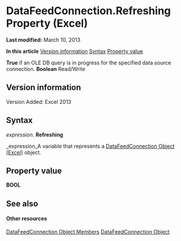 
# DataFeedConnection.Refreshing Property (Excel)

 **Last modified:** March 10, 2013

 **In this article**
 [Version information](#sectionSection0)
 [Syntax](#sectionSection1)
 [Property value](#sectionSection2)


 **True** if an OLE DB query is in progress for the specified data source connection. **Boolean** Read/Write


## Version information
<a name="sectionSection0"> </a>

Version Added: Excel 2013 


## Syntax
<a name="sectionSection1"> </a>

 _expression_. **Refreshing**

 _expression_A variable that represents a  [DataFeedConnection Object (Excel)](2ccb242b-28d5-3baf-78be-aa8f7478f4b6.md) object.


## Property value
<a name="sectionSection2"> </a>

 **BOOL**


## See also
<a name="sectionSection2"> </a>


#### Other resources


 [DataFeedConnection Object Members](33157c0b-c8d1-355f-8e72-3c7738ff67af.md)
 [DataFeedConnection Object](2ccb242b-28d5-3baf-78be-aa8f7478f4b6.md)
